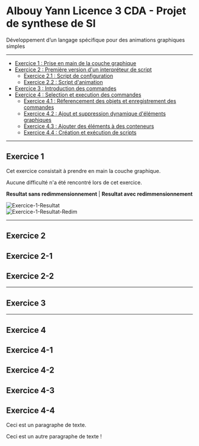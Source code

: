 # Albouy Yann Licence 3 CDA - Projet de synthese de SI 
Développement d’un langage spécifique pour des animations graphiques simples 
*******************
+ [Exercice 1 : Prise en main de la couche graphique](#exercice-1)
+ [Exercice 2 : Première version d'un interpréteur de script](#exercice-2)
  + [Exercice 2.1 : Script de configuration](#exercice-2-1)
  + [Exercice 2.2 : Script d'animation](#exercice-2-2)
+ [Exercice 3 : Introduction des commandes](#exercice-3)
+ [Exercice 4 : Selection et execution des commandes](#exercice-4)
  + [Exercice 4.1 : Réferencement des objets et enregistrement des commandes](#exercice-4-1)
  + [Exercice 4.2 : Ajout et suppression dynamique d'éléments graphiques](#exercice-4-2)
  + [Exercice 4.3 : Ajouter des éléments à des conteneurs](#exercice-4-3)
  + [Exercice 4.4 : Création et exécution de scripts](#exercice-4-4)
*******************
## Exercice 1
Cet exercice consistait à prendre en main la couche graphique.

Aucune difficulté n'a été rencontré lors de cet exercice.

**Resultat sans redimmensionnement** | **Resultat avec redimmensionnement**

![Exercice-1-Resultat](https://github.com/YannAlbouy/home/blob/master/Exercice-1.gif "resultat-1")                 
![Exercice-1-Resultat-Redim](https://github.com/YannAlbouy/home/blob/master/Exercice-1-redim.gif "resultat-1-redim")

*******************
## Exercice 2
## Exercice 2-1
## Exercice 2-2
*******************
## Exercice 3
*******************
## Exercice 4
## Exercice 4-1
## Exercice 4-2
## Exercice 4-3
## Exercice 4-4

<p>Ceci est un paragraphe de texte.</p>

<p>Ceci est un autre paragraphe de texte !</p>
